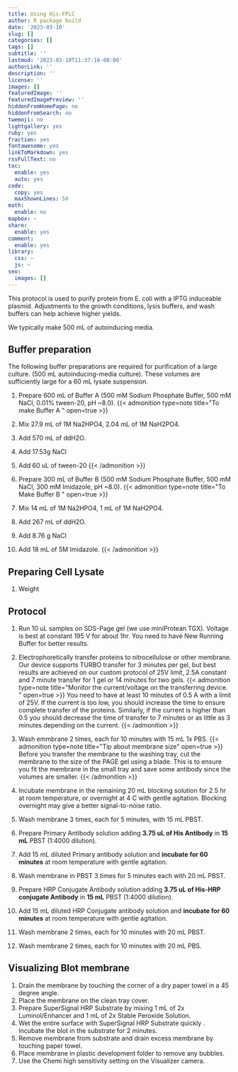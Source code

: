 ```yaml
---
title: Using His-FPLC
author: R package build
date: '2023-03-10'
slug: []
categories: []
tags: []
subtitle: ''
lastmod: '2023-03-10T11:37:16-08:00'
authorLink: ''
description: ''
license: ''
images: []
featuredImage: ''
featuredImagePreview: ''
hiddenFromHomePage: no
hiddenFromSearch: no
twemoji: no
lightgallery: yes
ruby: yes
fraction: yes
fontawesome: yes
linkToMarkdown: yes
rssFullText: no
toc:
  enable: yes
  auto: yes
code:
  copy: yes
  maxShownLines: 50
math:
  enable: no
mapbox: ~
share:
  enable: yes
comment:
  enable: yes
library:
  css: ~
  js: ~
seo:
  images: []
---
```


<!--more-->
This protocol is used to purify protein from E. coli with a IPTG induceable plasmid. Adjustments to the growth conditions, lysis buffers, and wash buffers can help achieve higher yields.


We typically make 500 mL of autoinducing media.

## Buffer preparation
The following buffer preparations are required for purification of a large culture. (500 mL autoinducing-media culture). These volumes are sufficiently large for a 60 mL lysate suspension.

1. Prepare 600 mL of Buffer A (500 mM Sodium Phosphate Buffer, 500 mM NaCl, 0.01% tween-20, pH ~8.0).
{{< admonition type=note title="To make Buffer A " open=true >}}
  1. Mix 27.9 mL of 1M Na2HPO4, 2.04 mL of 1M NaH2PO4.
  2. Add 570 mL of ddH2O.
  3. Add 17.53g NaCl
  4. Add 60 uL of tween-20
{{< /admonition >}}

2. Prepare 300 mL of Buffer B (500 mM Sodium Phosphate Buffer, 500 mM NaCl, 300 mM Imidazole, pH ~8.0).
{{< admonition type=note title="To Make Buffer B " open=true >}}
  1. Mix 14 mL of 1M Na2HPO4, 1 mL of 1M NaH2PO4.
  2. Add 267 mL of ddH2O.
  3. Add 8.76 g NaCl
  4. Add 18 mL of 5M Imidazole.
{{< /admonition >}}

## Preparing Cell Lysate

1. Weight 

## Protocol
1. Run 10 uL samples on SDS-Page gel (we use miniProtean TGX). Voltage is best at constant 195 V for about 1hr. You need to have New Running Buffer for better results.

2. Electrophoretically transfer proteins to nitrocellulose or other membrane. Our device supports TURBO transfer for 3 minutes per gel, but best results are achieved on our custom protocol of 25V limit, 2.5A constant and 7 minute transfer for 1 gel or 14 minutes for two gels.
{{< admonition type=note title="Monitor the current/voltage on the transferring device. " open=true >}}
You need to have at least 10 minutes of 0.5 A with a limit of 25V. If the current is too low, you should increase the time to ensure complete transfer of the proteins. Similarly, if the current is higher than 0.5 you should decrease the time of transfer to 7 minutes or as little as 3 minutes depending on the current.
{{< /admonition >}}
3. Wash emmbrane 2 times, each for 10 minutes with 15 mL 1x PBS.
{{< admonition type=note title="Tip about membrane size" open=true >}}
Before you transfer the membrane to the washing tray, cut the membrane to the size of the PAGE gel using a blade. This is to ensure you fit the membrane in the small tray and save some antibody since the volumes are smaller.
{{< /admonition >}}

4. Incubate membrane in the remaining 20 mL blocking solution for 2.5 hr at room temperature, or overnight at 4 C with gentle agitation.
Blocking overnight may give a better signal-to-noise ratio.
5. Wash membrane 3 times, each for 5 minutes, with 15 mL PBST.
6. Prepare Primary Antibody solution adding **3.75 uL of His Antibody** in **15 mL** PBST (1:4000 dilution).
7. Add 15 mL diluted Primary antibody solution and **incubate for 60 minutes** at room temperature with gentle agitation.
8. Wash membrane in PBST 3 times for 5 minutes each with 20 mL PBST.
9. Prepare HRP Conjugate Antibody solution adding **3.75 uL of His-HRP conjugate Antibody** in **15 mL** PBST (1:4000 dilution).
10. Add 15 mL diluted HRP Conjugate antibody solution and **incubate for 60 minutes** at room temperature with gentle agitation.
11. Wash membrane 2 times, each for 10 minutes with 20 mL PBST.
11. Wash membrane 2 times, each for 10 minutes with 20 mL PBS.

## Visualizing Blot membrane
1. Drain the membrane by touching the corner of a dry paper towel in a 45 degree angle.
2. Place the membrane on the clean tray cover.
3. Prepare SuperSignal HRP Substrate by mixing 1 mL of 2x Luminol/Enhancer and 1 mL of 2x Stable Peroxide Solution.
4. Wet the entire surface with SuperSignal HRP Substrate quickly . Incubate the blot in the substrate for 2 minutes.
5. Remove membrane from substrate and drain excess membrane by touching paper towel.
6. Place membrane in plastic development folder to remove any bubbles.
7. Use the Chemi high sensitivity setting on the Visualizer camera.



